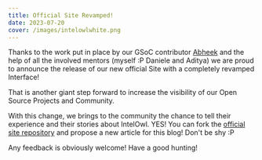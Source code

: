 ```yaml
---
title: Official Site Revamped!
date: 2023-07-20
cover: /images/intelowlwhite.png
---
```


Thanks to the work put in place by our GSoC contributor [Abheek](https://twitter.com/abheekblahblah) and the help of all the involved mentors (myself :P Daniele and Aditya) we are proud to announce the release of our new official Site with a completely revamped Interface!

That is another giant step forward to increase the visibility of our Open Source Projects and Community.

With this change, we brings to the community the chance to tell their experience and their stories about IntelOwl. YES! You can fork the [official site repository](https://github.com/intelowlproject/intelowlproject.github.io) and propose a new article for this blog! Don't be shy :P

Any feedback is obviously welcome! Have a good hunting!
